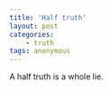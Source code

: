 ```yaml
---
title: 'Half truth'
layout: post
categories:
    - truth
tags: anonymous
---
```


A half truth is a whole lie.
